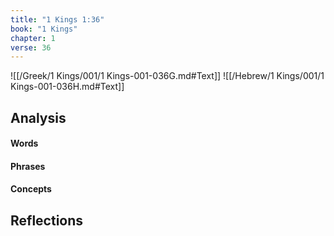 ```yaml
---
title: "1 Kings 1:36"
book: "1 Kings"
chapter: 1
verse: 36
---
```

![[/Greek/1 Kings/001/1 Kings-001-036G.md#Text]]
![[/Hebrew/1 Kings/001/1 Kings-001-036H.md#Text]]

## Analysis

#### Words

#### Phrases

#### Concepts

## Reflections
